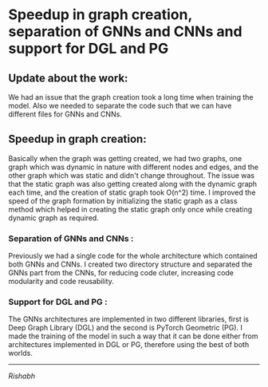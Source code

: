 # Speedup in graph creation, separation of GNNs and CNNs and support for DGL and PG

## Update about the work:
We had an issue that the graph creation took a long time when training the model. Also we needed to separate the code such that we can have different files for GNNs and CNNs. 

## Speedup in graph creation:

Basically when the graph was getting created, we had two graphs, one graph which was dynamic in nature with different nodes and edges, and the other graph which was static and didn't change throughout. The issue was that the static graph was also getting created along with the dynamic graph each time, and the creation of static graph took O(n^2) time. I improved the speed of the graph formation by initializing the static graph as a class method which helped in creating the static graph only once while creating dynamic graph as required.

### Separation of GNNs and CNNs :
Previously we had a single code for the whole architecture which contained both GNNs and CNNs. I created two directory structure and separated the GNNs part from the CNNs, for reducing code cluter, increasing code modularity and code reusability.

### Support for DGL and PG :
The GNNs architectures are implemented in two different libraries, first is Deep Graph Library (DGL) and the second is PyTorch Geometric (PG). I made the training of the model in such a way that it can be done either from architectures implemented in DGL or PG, therefore using the best of both worlds.

* * *

*Rishabh*

